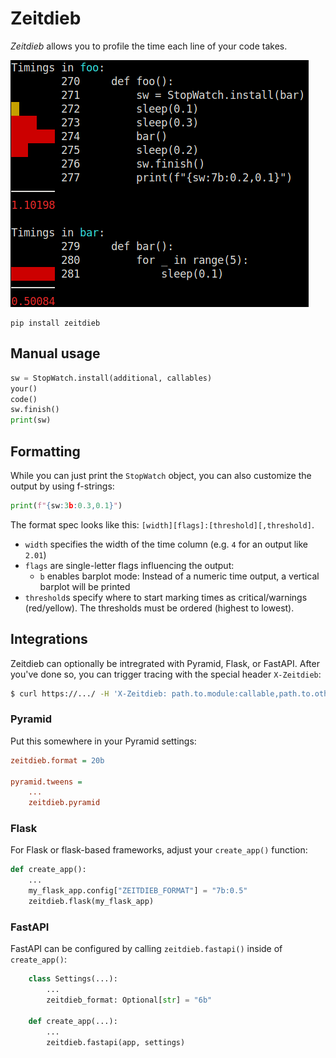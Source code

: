 # Zeitdieb

_Zeitdieb_ allows you to profile the time each line of your code takes.

![Screenshot of the output of zeitdieb](https://raw.githubusercontent.com/digitalarbeiter/zeitdieb/master/zeitdieb.png)

```
pip install zeitdieb
```

## Manual usage

```python
sw = StopWatch.install(additional, callables)
your()
code()
sw.finish()
print(sw)
```


## Formatting

While you can just print the `StopWatch` object, you can also customize the output by using f-strings:

```python
print(f"{sw:3b:0.3,0.1}")
```

The format spec looks like this: `[width][flags]:[threshold][,threshold]`.

- `width` specifies the width of the time column (e.g. `4` for an output like `2.01`)
- `flags` are single-letter flags influencing the output:
    - `b` enables barplot mode: Instead of a numeric time output, a vertical barplot will be printed
- `threshold`s specify where to start marking times as critical/warnings
  (red/yellow). The thresholds must be ordered (highest to lowest).

## Integrations

Zeitdieb can optionally be intregrated with Pyramid, Flask, or FastAPI. After
you've done so, you can trigger tracing with the special header `X-Zeitdieb`:

```bash
$ curl https://.../ -H 'X-Zeitdieb: path.to.module:callable,path.to.othermodule:callable`
```

### Pyramid

Put this somewhere in your Pyramid settings:

```ini
zeitdieb.format = 20b

pyramid.tweens =
    ...
    zeitdieb.pyramid
```

### Flask

For Flask or flask-based frameworks, adjust your `create_app()` function:

```python
def create_app():
    ...
    my_flask_app.config["ZEITDIEB_FORMAT"] = "7b:0.5"
    zeitdieb.flask(my_flask_app)
```

### FastAPI

FastAPI can be configured by calling `zeitdieb.fastapi()` inside of `create_app()`:

```python
    class Settings(...):
        ...
        zeitdieb_format: Optional[str] = "6b"

    def create_app(...):
        ...
        zeitdieb.fastapi(app, settings)
```
